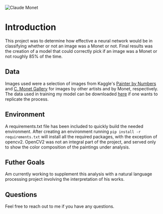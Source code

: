 ![Claude Monet](http://art-monet.com/image/1880/1885%20Self-Portrait%20with%20a%20Beret7.jpg)

# Introduction

This project was to determine how effective a neural network would be in classifying whether or not an image was a Monet or not. Final results was the creation of a model that could correctly pick if an image was a Monet or not roughly 85% of the time.

## Data

Images used were a selection of images from Kaggle's [Painter by Numbers](https://www.kaggle.com/c/painter-by-numbers) and [C. Monet Gallery](http://www.cmonetgallery.com/) for images by other artists and by Monet, respectively. The data used in training my model can be downloaded [here](https://drive.google.com/open?id=0B1wR-CWF6d0maTd1SFYwWXZZb0k) if one wants to replicate the process. 

## Environment

A requirements.txt file has been included to quickly build the needed environment. After creating an environment running `pip install -r requirements.txt` will install all the required packages, with the exception of opencv2. OpenCV2 was not an integral part of the project, and served only to show the color composition of the paintings under analysis.

## Futher Goals

Am currently working to supplement this analysis with a natural language processing project involving the interpretation of his works.

## Questions

Feel free to reach out to me if you have any questions.